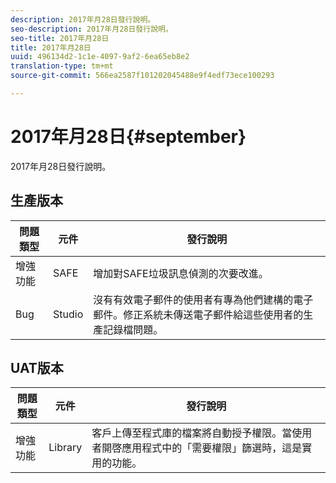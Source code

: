 ```yaml
---
description: 2017年月28日發行說明。
seo-description: 2017年月28日發行說明。
seo-title: 2017年月28日
title: 2017年月28日
uuid: 496134d2-1c1e-4097-9af2-6ea65eb8e2
translation-type: tm+mt
source-git-commit: 566ea2587f101202045488e9f4edf73ece100293

---
```



# 2017年月28日{#september}

2017年月28日發行說明。

## 生產版本

| **問題類型** | **元件** | **發行說明** |
|---|---|---|
| 增強功能 | SAFE | 增加對SAFE垃圾訊息偵測的次要改進。 |
| Bug | Studio | 沒有有效電子郵件的使用者有專為他們建構的電子郵件。修正系統未傳送電子郵件給這些使用者的生產記錄檔問題。 |

## UAT版本

| **問題類型** | **元件** | **發行說明** |
|---|---|---|
| 增強功能 | Library | 客戶上傳至程式庫的檔案將自動授予權限。當使用者開啓應用程式中的「需要權限」篩選時，這是實用的功能。 |

